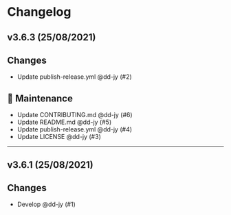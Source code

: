 # Changelog

## v3.6.3 (25/08/2021)
## Changes
- Update publish-release.yml @dd-jy (#2)

## 🔧 Maintenance

- Update CONTRIBUTING.md @dd-jy (#6)
- Update README.md @dd-jy (#5)
- Update publish-release.yml @dd-jy (#4)
- Update LICENSE @dd-jy (#3)

---

## v3.6.1 (25/08/2021)
## Changes
- Develop @dd-jy (#1)
